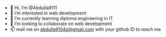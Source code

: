 - 👋 Hi, I’m @Abdulla9111
- 👀 I’m interested in web development 
- 🌱 I’m currently learning diploma engineering in IT
- 💞️ I’m looking to collaborate on web development 
- 📫 mail me on abdulla9104z@gmail.com with your github ID to reach me

<!---
Abdulla9111/Abdulla9111 is a ✨ special ✨ repository because its `README.md` (this file) appears on your GitHub profile.
You can click the Preview link to take a look at your changes.
--->
